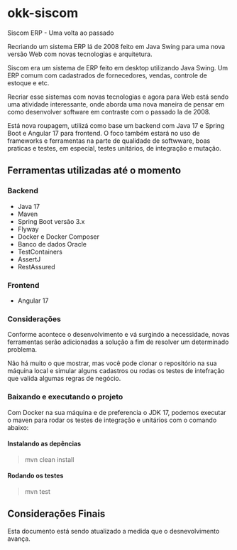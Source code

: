 # okk-siscom
Siscom ERP - Uma volta ao passado

Recriando um sistema ERP lá de 2008 feito em Java Swing para uma nova versão Web com novas tecnologias e arquitetura.

Siscom era um sistema de ERP feito em desktop utilizando Java Swing. Um ERP comum com cadastrados de fornecedores, vendas, controle de estoque e etc.

Recriar esse sistemas com novas tecnologias e agora para Web está sendo uma atividade interessante, onde aborda uma nova maneira de pensar em como desenvolver software em contraste com o passado la de 2008.

Está nova roupagem, utilizá como base um backend com Java 17 e Spring Boot e Angular 17 para frontend.
O foco também estará no uso de frameworks e ferramentas na parte de qualidade de softwware, boas praticas e testes, em especial, testes unitários, de integração e mutação.

## Ferramentas utilizadas até o momento

### Backend
- Java 17
- Maven
- Spring Boot versão 3.x
- Flyway
- Docker e Docker Composer
- Banco de dados Oracle
- TestContainers
- AssertJ
- RestAssured

### Frontend
- Angular 17

### Considerações
Conforme acontece o desenvolvimento e vá surgindo a necessidade, novas ferramentas serão adicionadas a solução a fim de resolver um determinado problema.

Não há muito o que mostrar, mas você pode clonar o repositório na sua máquina local e simular alguns cadastros ou rodas os testes de intefração que valida algumas regras de negócio.

### Baixando e executando o projeto

Com Docker na sua máquina e de preferencia o JDK 17, podemos executar o maven para rodar os testes de integração e unitários com o comando abaixo:

#### Instalando as depências
> mvn clean install

#### Rodando os testes
> mvn test


## Considerações Finais

Esta documento está sendo atualizado a medida que o desnevolvimento avança.
